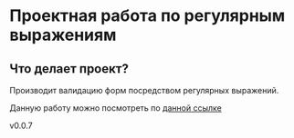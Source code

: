 # Проектная работа по регулярным выражениям
## Что делает проект?
Производит валидацию форм посредством регулярных выражений.

   Данную работу можно посмотреть по [данной ссылке](https://dazkz.github.io/forms/)

v0.0.7

